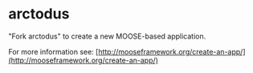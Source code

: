 arctodus
=====

"Fork arctodus" to create a new MOOSE-based application.

For more information see: [http://mooseframework.org/create-an-app/](http://mooseframework.org/create-an-app/)
